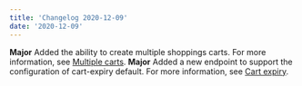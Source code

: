 ```yaml
---
title: 'Changelog 2020-12-09'
date: '2020-12-09'
---
```

**Major** Added the ability to create multiple shoppings carts. For more information, see [Multiple carts](/docs/commerce-cloud/carts/cart-management/create-multi-cart).
**Major** Added a new endpoint to support the configuration of cart-expiry default. For more information, see [Cart expiry](/docs/commerce-cloud/carts/cart-management/cart-settings).
